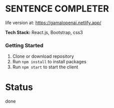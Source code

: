 # SENTENCE COMPLETER
life version at: https://gamalopenai.netlify.app/

**Tech Stack:** React.js, Bootstrap, css3

### Getting Started

1. Clone or download repository
2. Run `npm install` to install packages
3. Run `npm start` to start the client


# Status
done
